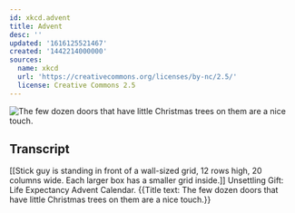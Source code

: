 ```yaml
---
id: xkcd.advent
title: Advent
desc: ''
updated: '1616125521467'
created: '1442214000000'
sources:
  name: xkcd
  url: 'https://creativecommons.org/licenses/by-nc/2.5/'
  license: Creative Commons 2.5
---
```

![The few dozen doors that have little Christmas trees on them are a nice touch.](https://imgs.xkcd.com/comics/advent.png)

## Transcript
[[Stick guy is standing in front of a wall-sized grid, 12 rows high, 20 columns wide. Each larger box has a smaller grid inside.]]
Unsettling Gift: Life Expectancy Advent Calendar.
{{Title text: The few dozen doors that have little Christmas trees on them are a nice touch.}}
